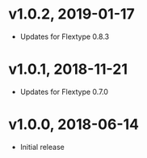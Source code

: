 # v1.0.2, 2019-01-17
* Updates for Flextype 0.8.3

# v1.0.1, 2018-11-21
* Updates for Flextype 0.7.0

# v1.0.0, 2018-06-14
* Initial release
